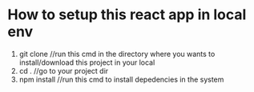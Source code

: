 # How to setup this react app in local env
1. git clone <repo-link> //run this cmd in the directory where you wants to install/download this project in your local
2. cd . //go to your project dir
3. npm install //run this cmd to install depedencies in the system
